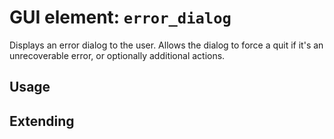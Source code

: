 # GUI element: `error_dialog`

Displays an error dialog to the user.  Allows the dialog to force a quit
if it's an unrecoverable error, or optionally additional actions.

## Usage



## Extending

